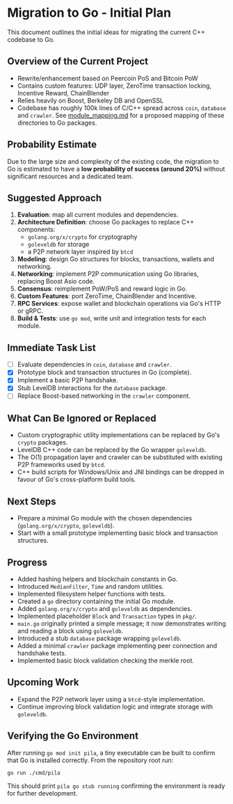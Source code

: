 # Migration to Go - Initial Plan

This document outlines the initial ideas for migrating the current C++ codebase to Go.

## Overview of the Current Project
- Rewrite/enhancement based on Peercoin PoS and Bitcoin PoW
- Contains custom features: UDP layer, ZeroTime transaction locking, Incentive Reward, ChainBlender
- Relies heavily on Boost, Berkeley DB and OpenSSL
- Codebase has roughly 100k lines of C/C++ spread across `coin`, `database` and `crawler`.
  See [module_mapping.md](module_mapping.md) for a proposed mapping of these directories to Go packages.

## Probability Estimate
Due to the large size and complexity of the existing code, the migration to Go is estimated to have a **low probability of success (around 20%)** without significant resources and a dedicated team.

## Suggested Approach
1. **Evaluation**: map all current modules and dependencies.
2. **Architecture Definition**: choose Go packages to replace C++ components:
   - `golang.org/x/crypto` for cryptography
   - `goleveldb` for storage
   - a P2P network layer inspired by `btcd`
3. **Modeling**: design Go structures for blocks, transactions, wallets and networking.
4. **Networking**: implement P2P communication using Go libraries, replacing Boost Asio code.
5. **Consensus**: reimplement PoW/PoS and reward logic in Go.
6. **Custom Features**: port ZeroTime, ChainBlender and Incentive.
7. **RPC Services**: expose wallet and blockchain operations via Go's HTTP or gRPC.
8. **Build & Tests**: use `go mod`, write unit and integration tests for each module.

## Immediate Task List

- [ ] Evaluate dependencies in `coin`, `database` and `crawler`.
- [x] Prototype block and transaction structures in Go (complete).
- [x] Implement a basic P2P handshake.
- [x] Stub LevelDB interactions for the `database` package.
- [ ] Replace Boost-based networking in the `crawler` component.

## What Can Be Ignored or Replaced
- Custom cryptographic utility implementations can be replaced by Go's `crypto` packages.
- LevelDB C++ code can be replaced by the Go wrapper `goleveldb`.
- The O(1) propagation layer and crawler can be substituted with existing P2P frameworks used by `btcd`.
- C++ build scripts for Windows/Unix and JNI bindings can be dropped in favour of Go's cross-platform build tools.

## Next Steps
- Prepare a minimal Go module with the chosen dependencies (`golang.org/x/crypto`, `goleveldb`).
- Start with a small prototype implementing basic block and transaction structures.

## Progress
- Added hashing helpers and blockchain constants in Go.
- Introduced `MedianFilter`, `Time` and random utilities.
- Implemented filesystem helper functions with tests.
- Created a `go` directory containing the initial Go module.
- Added `golang.org/x/crypto` and `goleveldb` as dependencies.
- Implemented placeholder `Block` and `Transaction` types in `pkg/`.
- `main.go` originally printed a simple message; it now demonstrates writing and
  reading a block using `goleveldb`.
- Introduced a stub `database` package wrapping `goleveldb`.
- Added a minimal `crawler` package implementing peer connection and handshake tests.
- Implemented basic block validation checking the merkle root.

## Upcoming Work
- Expand the P2P network layer using a `btcd`-style implementation.
- Continue improving block validation logic and integrate storage with `goleveldb`.

## Verifying the Go Environment

After running `go mod init pila`, a tiny executable can be built to
confirm that Go is installed correctly. From the repository root run:

```bash
go run ./cmd/pila
```

This should print `pila go stub running` confirming the environment is ready
for further development.

